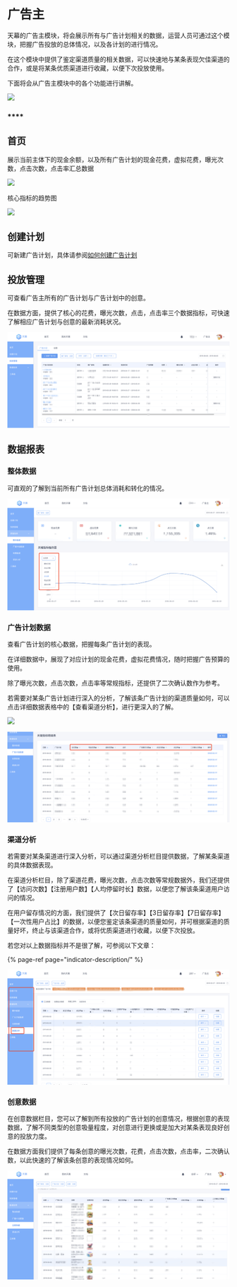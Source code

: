 # 广告主

天幕的广告主模块，将会展示所有与广告计划相关的数据，运营人员可通过这个模块，把握广告投放的总体情况，以及各计划的进行情况。

在这个模块中提供了鉴定渠道质量的相关数据，可以快速地与某条表现欠佳渠道的合作，或是将某条优质渠道进行收藏，以便下次投放使用。

下面将会从广告主模块中的各个功能进行讲解。

![](https://cdn.nlark.com/yuque/0/2019/png/254569/1557232280907-b505a8e7-5cfe-461b-bcd9-06c023f107de.png?x-oss-process=image/resize,w_2000)

### \*\*\*\*

## **首页**

展示当前主体下的现金余额，以及所有广告计划的现金花费，虚拟花费，曝光次数，点击次数，点击率汇总数据

![](https://cdn.nlark.com/yuque/0/2019/png/254569/1557232337038-32a0de0e-47d4-4670-b45d-92916bb92466.png?x-oss-process=image/resize,w_2000)

核心指标的趋势图

![](https://cdn.nlark.com/yuque/0/2019/png/254569/1557232495507-aa2fbf93-c804-43d5-b42d-489cc538fe08.png?x-oss-process=image/resize,w_2000)

## **创建计划**

可新建广告计划，具体请参阅[如何创建广告计划](https://skysriver.gitbook.io/skysriver/kai-shi-shi-yong/zuo-wei-guang-gao-zhu-kai-shi-tou-fang-guang-gao/ru-he-chuang-jian-guang-gao-tui-guang-ji-hua)

## 投放管理

可查看广告主所有的广告计划与广告计划中的创意。

在数据方面，提供了核心的花费，曝光次数，点击，点击率三个数据指标，可快速了解相应广告计划与创意的最新消耗状况。

![](../.gitbook/assets/image%20%2827%29.png)

## **数据报表**

### **整体数据**

可直观的了解到当前所有广告计划总体消耗和转化的情况。

![](../.gitbook/assets/image%20%2830%29.png)

### 广告计划数据

查看广告计划的核心数据，把握每条广告计划的表现。

在详细数据中，展现了对应计划的现金花费，虚拟花费情况，随时把握广告预算的使用。

除了曝光次数，点击次数，点击率等常规指标，还提供了二次确认数作为参考。

若需要对某条广告计划进行深入的分析，了解该条广告计划的渠道质量如何，可以点击详细数据表格中的【查看渠道分析】，进行更深入的了解。

![](https://cdn.nlark.com/yuque/0/2019/png/254569/1557233356515-24d78a52-587e-4ec1-a4b5-a740eda56603.png?x-oss-process=image/resize,w_2000)

![](../.gitbook/assets/image%20%2841%29.png)

### 渠道分析

若需要对某条渠道进行深入分析，可以通过渠道分析栏目提供数据，了解某条渠道的具体数据表现。

在渠道分析栏目，除了渠道花费，曝光次数，点击次数等常规数据外，我们还提供了【访问次数】【注册用户数】【人均停留时长】数据，以便您了解该条渠道用户访问的情况。

在用户留存情况的方面，我们提供了【次日留存率】【3日留存率】【7日留存率】【一次性用户占比】的数据，以便您鉴定该条渠道的质量如何，并可根据渠道的质量好坏，终止与该渠道合作，或将优质渠道进行收藏，以便下次投放。

若您对以上数据指标并不是很了解，可参阅以下文章：

{% page-ref page="indicator-description/" %}

![](../.gitbook/assets/image%20%2820%29.png)

### 创意数据

在创意数据栏目，您可以了解到所有投放的广告计划的创意情况，根据创意的表现数据，了解不同类型的创意吸量程度，对创意进行更换或是加大对某条表现良好创意的投放力度。

在数据方面我们提供了每条创意的曝光次数，花费，点击次数，点击率，二次确认数，以此快速的了解该条创意的表现情况如何。

![](../.gitbook/assets/image%20%2851%29.png)


